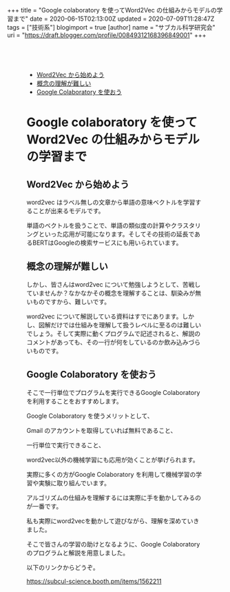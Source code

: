 +++
title = "Google colaboratory を使ってWord2Vec の仕組みからモデルの学習まで"
date = 2020-06-15T02:13:00Z
updated = 2020-07-09T11:28:47Z
tags = ["技術系"]
blogimport = true 
[author]
	name = "サブカル科学研究会"
	uri = "https://draft.blogger.com/profile/00849312168396849001"
+++

<head>      <meta charset="utf-8">      <meta name="viewport" content="width=device-width, initial-scale=1, shrink-to-fit=no">      <link rel="stylesheet" href="https://cdnjs.cloudflare.com/ajax/libs/highlight.js/9.15.6/styles/monokai-sublime.min.css" integrity="sha256-kTdkFYZP3TqSvlJAUiZ6/s5L2xu4xsdU9eYMWsKOk74=" crossorigin="anonymous">			<link rel="stylesheet" href="https://cdnjs.cloudflare.com/ajax/libs/github-markdown-css/3.0.1/github-markdown.min.css" integrity="sha256-HbgiGHMLxHZ3kkAiixyvnaaZFNjNWLYKD/QG6PWaQPc=" crossorigin="anonymous">			<link rel="stylesheet" href="/css/guest.bundle.css?v=0.13.0"><style type="text/css">      .markdown-body { 			  box-sizing: border-box; 			  min-width: 200px; 			  max-width: 980px; 			  margin: 0 auto; 			  padding: 45px; 			} 			.markdown-body pre { 			  background: #23241f; 			} 			.markdown-body strong, 			.markdown-body h1, 			.markdown-body h2, 			.markdown-body h3, 			.markdown-body h4, 			.markdown-body h5 { 			  font-weight: 700; 			} 			@media (max-width: 767px) { 			  .markdown-body { 			    padding: 15px; 			  } 			}</style><script src="https://code.jquery.com/jquery-3.4.1.min.js" integrity="sha256-CSXorXvZcTkaix6Yvo6HppcZGetbYMGWSFlBw8HfCJo=" crossorigin="anonymous"></script><title>Google colaboratory を使ってWord2Vec の仕組みからモデルの学習まで</title></head><body><div class="markdown-body"><ul><li><a href='#Word2Vec_から始めよう'>Word2Vec から始めよう</a></li><li><a href='#概念の理解が難しい'>概念の理解が難しい</a></li><li><a href='#Google_Colaboratory_を使おう'>Google Colaboratory を使おう</a></li></ul> <h1 id="Google_colaboratory_を使ってWord2Vec_の仕組みからモデルの学習まで" onmouseover="this.querySelector('a .fa-link').style.display='inline-block'" onmouseout="this.querySelector('a .fa-link').style.display='none'">Google colaboratory を使ってWord2Vec の仕組みからモデルの学習まで<a href="#Google_colaboratory_を使ってWord2Vec_の仕組みからモデルの学習まで" title="Google_colaboratory_を使ってWord2Vec_の仕組みからモデルの学習まで"><i class="fas fa-link ml-1" style="display:none;"></i></a></h1><h2 id="Word2Vec_から始めよう" onmouseover="this.querySelector('a .fa-link').style.display='inline-block'" onmouseout="this.querySelector('a .fa-link').style.display='none'">Word2Vec から始めよう<a href="#Word2Vec_から始めよう" title="Word2Vec_から始めよう"><i class="fas fa-link ml-1" style="display:none;"></i></a></h2><p>word2vec はラベル無しの文章から単語の意味ベクトルを学習することが出来るモデルです。</p><p>単語のベクトルを扱うことで、単語の類似度の計算やクラスタリングといった応用が可能になります。そしてその技術の延長であるBERTはGoogleの検索サービスにも用いられています。</p><h2 id="概念の理解が難しい" onmouseover="this.querySelector('a .fa-link').style.display='inline-block'" onmouseout="this.querySelector('a .fa-link').style.display='none'">概念の理解が難しい<a href="#概念の理解が難しい" title="概念の理解が難しい"><i class="fas fa-link ml-1" style="display:none;"></i></a></h2><p>しかし、皆さんはword2vec について勉強しようとして、苦戦していませんか？なかなかその概念を理解することは、馴染みが無いものですから、難しいです。</p><p>word2vec について解説している資料はすでにあります。しかし、図解だけでは仕組みを理解して扱うレベルに至るのは難しいでしょう。そして実際に動くプログラムで記述されると、解説のコメントがあっても、その一行が何をしているのか飲み込みづらいものです。</p><h2 id="Google_Colaboratory_を使おう" onmouseover="this.querySelector('a .fa-link').style.display='inline-block'" onmouseout="this.querySelector('a .fa-link').style.display='none'">Google Colaboratory を使おう<a href="#Google_Colaboratory_を使おう" title="Google_Colaboratory_を使おう"><i class="fas fa-link ml-1" style="display:none;"></i></a></h2><p>そこで一行単位でプログラムを実行できるGoogle Colaboratoryを利用することをおすすめします。</p><p>Google Colaboratory を使うメリットとして、</p><p>Gmail のアカウントを取得していれば無料であること、</p><p>一行単位で実行できること、</p><p>word2vec以外の機械学習にも応用が効くことが挙げられます。</p><p>実際に多くの方がGoogle Colaboratory を利用して機械学習の学習や実験に取り組んでいます。</p><p>アルゴリズムの仕組みを理解するには実際に手を動かしてみるのが一番です。</p><p>私も実際にword2vecを動かして遊びながら、理解を深めていきました。</p><p>そこで皆さんの学習の助けとなるように、Google Colaboratoryのプログラムと解説を用意しました。</p><p>以下のリンクからどうぞ。</p><p><a href="https://subcul-science.booth.pm/items/1562211">https://subcul-science.booth.pm/items/1562211</a></p></div></body><script src="https://cdnjs.cloudflare.com/ajax/libs/highlight.js/9.15.6/highlight.min.js" integrity="sha256-aYTdUrn6Ow1DDgh5JTc3aDGnnju48y/1c8s1dgkYPQ8=" crossorigin="anonymous"></script><script type="text/javascript">hljs.initHighlightingOnLoad();</script><script>		  $(document).on("mouseover", "h1,h2,h3,h4,h5", function(e) { 		    $(e.currentTarget).find(".fa-link").text("🔗").show(); 		  }); 		  $(document).on("mouseout", "h1,h2,h3,h4,h5", function(e) { 		    $(e.currentTarget).find(".fa-link").hide(); 		  });</script>
